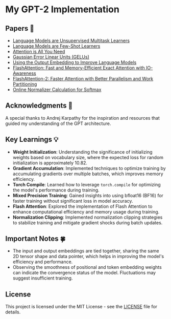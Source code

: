 # My GPT-2 Implementation

## Papers 📄

- [Language Models are Unsupervised Multitask Learners](https://cdn.openai.com/papers/language_models_are_unsupervised_multitask_learners.pdf)
- [Language Models are Few-Shot Learners](https://cdn.openai.com/papers/language_models_are_few_shot_learners.pdf)
- [Attention is All You Need](https://arxiv.org/abs/1706.03762)
- [Gaussian Error Linear Units (GELUs)](https://arxiv.org/abs/1606.08415)
- [Using the Output Embedding to Improve Language Models](https://arxiv.org/abs/2001.08361)
- [FlashAttention: Fast and Memory-Efficient Exact Attention with IO-Awareness](https://arxiv.org/abs/2006.05837)
- [FlashAttention-2: Faster Attention with Better Parallelism and Work Partitioning](https://arxiv.org/abs/2205.14135)
- [Online Normalizer Calculation for Softmax](https://arxiv.org/abs/2301.02562)

## Acknowledgments 🙏

A special thanks to Andrej Karpathy for the inspiration and resources that guided my understanding of the GPT architecture.

## Key Learnings 💡

- **Weight Initialization**: Understanding the significance of initializing weights based on vocabulary size, where the expected loss for random initialization is approximately 10.82.
- **Gradient Accumulation**: Implemented techniques to optimize training by accumulating gradients over multiple batches, which improves memory efficiency.
- **Torch Compile**: Learned how to leverage `torch.compile` for optimizing the model's performance during training.
- **Mixed Precision Training**: Gained insights into using bfloat16 (BF16) for faster training without significant loss in model accuracy.
- **Flash Attention**: Explored the implementation of Flash Attention to enhance computational efficiency and memory usage during training.
- **Normalization Clipping**: Implemented normalization clipping strategies to stabilize training and mitigate gradient shocks during batch updates.

## Important Notes 🍀

- The input and output embeddings are tied together, sharing the same 2D tensor shape and data pointer, which helps in improving the model's efficiency and performance.
- Observing the smoothness of positional and token embedding weights can indicate the convergence status of the model. Fluctuations may suggest insufficient training.

## License

This project is licensed under the MIT License - see the [LICENSE](LICENSE) file for details.
